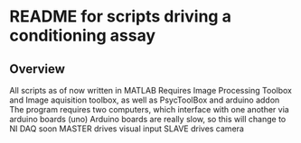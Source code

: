 # README for scripts driving a conditioning assay
## Overview
   All scripts as of now written in MATLAB
   Requires Image Processing Toolbox and Image aquisition toolbox, as well as PsycToolBox and arduino addon
   The program requires two computers, which interface with one another via arduino boards (uno)
   Arduino boards are really slow, so this will change to NI DAQ soon
   MASTER drives visual input 
   SLAVE drives camera